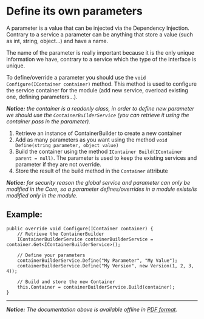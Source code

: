 Define its own parameters
=========================

A parameter is a value that can be injected via the Dependency Injection. Contrary to a service a parameter can be anything that store a value (such as int, string, object...) and have a name.

The name of the parameter is really important because it is the only unique information we have, contrary to a service which the type of the interface is unique.

To define/override a parameter you should use the `void Configure(IContainer container)` method. This method is used to configure the service container for the module (add new service, overload existing one, defining parameters...).

*__Notice:__ the container is a readonly class, in order to define new parameter we should use the `ContainerBuilderService` (you can retrieve it using the container pass in the parameter).*

  1. Retrieve an instance of ContainerBuilder to create a new container
  2. Add as many parameters as you want using the method `void Define(string parameter, object value)`
  3. Build the container using the method `IContainer Build(IContainer parent = null)`. The parameter is used to keep the existing services and parameter if they are not override.
  4. Store the result of the build method in the `Container` attribute

*__Notice:__ for security reason the global service and parameter can only be modified in the Core, so a parameter defines/overrides in a module exists/is modified only in the module.*

Example:
--------
	public override void Configure(IContainer container) {
		// Retrieve the ContainerBuilder
		IContainerBuilderService containerBuilderService = container.Get<IContainerBuilderService>();

		// Define your parameters
		containerBuilderService.Define("My Parameter", "My Value");
		containerBuilderService.Define("My Version", new Version(1, 2, 3, 4));
		
		// Build and store the new Container
		this.Container = containerBuilderService.Build(container);
	}

----------
*__Notice:__ The documentation above is available offline in [PDF format](../doc.pdf).*

